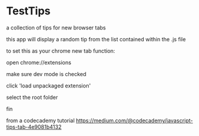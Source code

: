 # TestTips
a collection of tips for new browser tabs


this app will display a random tip from the list contained within the .js file

to set this as your chrome new tab function:

open chrome://extensions

make sure dev mode is checked

click 'load unpackaged extension'

select the root folder

fin

from a codecademy tutorial https://medium.com/@codecademy/javascript-tips-tab-4e9081b4132
